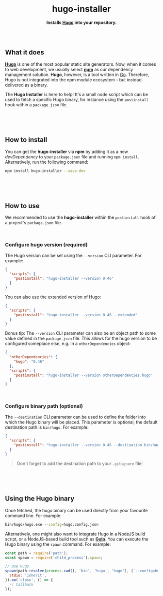 <div align="center">

# hugo-installer

**Installs [Hugo](https://gohugo.io/) into your repository.**

</div>

<br><br>

## What it does

**[Hugo](https://gohugo.io/)** is one of the most popular static site generators. Now, when it comes to web development, we usually select
**[npm](https://www.npmjs.com/)** as our dependency management solution. **Hugo**, however, is a tool written in [Go](https://golang.org/).
Therefore, Hugo is not integrated into the npm module ecosystem - but instead delivered as a binary.

The **Hugo Installer** is here to help! It's a small node script which can be used to fetch a specific Hugo binary, for instance using the
`postinstall` hook within a `package.json` file.

<br><br><br>

## How to install

You can get the **hugo-installer** via **npm** by adding it as a new _devDependency_ to your `package.json` file and running
`npm install`. Alternatively, run the following command:

```bash
npm install hugo-installer --save-dev
```

<br><br><br>

## How to use

We recommended to use the **hugo-installer** within the `postinstall` hook of a project's `package.json` file.

<br>

### Configure hugo version (required)

The Hugo version can be set using the `--version` CLI parameter. For example:

```json
{
  "scripts": {
    "postinstall": "hugo-installer --version 0.46"
  }
}
```

You can also use the extended version of Hugo:

```json
{
  "scripts": {
    "postinstall": "hugo-installer --version 0.46 --extended"
  }
}
```

Bonus tip: The `--version` CLI parameter can also be an object path to some value defined in the `package.json` file. This allows for the
hugo version to be configured someplace else, e.g. in a `otherDependencies` object:

```json
{
  "otherDependencies": {
    "hugo": "0.46"
  },
  "scripts": {
    "postinstall": "hugo-installer --version otherDependencies.hugo"
  }
}
```

<br>

### Configure binary path (optional)

The `--destination` CLI parameter can be used to define the folder into which the Hugo binary will be placed. This parameter is optional,
the default destination path is `bin/hugo`. For example:

```json
{
  "scripts": {
    "postinstall": "hugo-installer --version 0.46 --destination bin/hugo"
  }
}
```

> Don't forget to add the destination path to your `.gitignore` file!

<br><br><br>

## Using the Hugo binary

Once fetched, the hugo binary can be used directly from your favourite command line. For example:

```bash
bin/hugo/hugo.exe --config=hugo.config.json
```

Alternatively, one might also want to integrate Hugo in a NodeJS build script, or a NodeJS-based build tool such as
**[Gulp](https://gulpjs.com/)**. You can execute the Hugo binary using the `spawn` command. For example:

```js
const path = require('path');
const spawn = require('child_process').spawn;

// Use Hugo
spawn(path.resolve(process.cwd(), 'bin', 'hugo', 'hugo'), [`--config=hugo.config.json`], {
  stdio: 'inherit',
}).on('close', () => {
  // Callback
});
```
